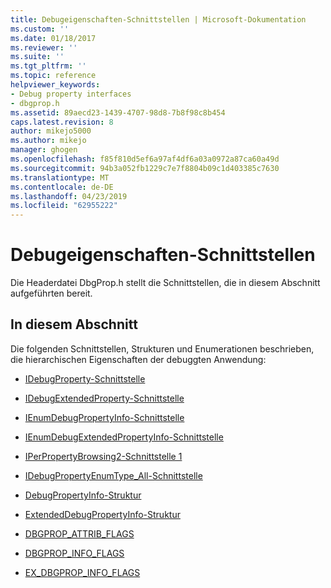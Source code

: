 ```yaml
---
title: Debugeigenschaften-Schnittstellen | Microsoft-Dokumentation
ms.custom: ''
ms.date: 01/18/2017
ms.reviewer: ''
ms.suite: ''
ms.tgt_pltfrm: ''
ms.topic: reference
helpviewer_keywords:
- Debug property interfaces
- dbgprop.h
ms.assetid: 89aecd23-1439-4707-98d8-7b8f98c8b454
caps.latest.revision: 8
author: mikejo5000
ms.author: mikejo
manager: ghogen
ms.openlocfilehash: f85f810d5ef6a97af4df6a03a0972a87ca60a49d
ms.sourcegitcommit: 94b3a052fb1229c7e7f8804b09c1d403385c7630
ms.translationtype: MT
ms.contentlocale: de-DE
ms.lasthandoff: 04/23/2019
ms.locfileid: "62955222"
---
```

# <a name="debug-property-interfaces"></a>Debugeigenschaften-Schnittstellen
Die Headerdatei DbgProp.h stellt die Schnittstellen, die in diesem Abschnitt aufgeführten bereit.  
  
## <a name="in-this-section"></a>In diesem Abschnitt  
 Die folgenden Schnittstellen, Strukturen und Enumerationen beschrieben, die hierarchischen Eigenschaften der debuggten Anwendung:  
  
- [IDebugProperty-Schnittstelle](../../winscript/reference/idebugproperty-interface.md)  
  
- [IDebugExtendedProperty-Schnittstelle](../../winscript/reference/idebugextendedproperty-interface.md)  
  
- [IEnumDebugPropertyInfo-Schnittstelle](../../winscript/reference/ienumdebugpropertyinfo-interface.md)  
  
- [IEnumDebugExtendedPropertyInfo-Schnittstelle](../../winscript/reference/ienumdebugextendedpropertyinfo-interface.md)  
  
- [IPerPropertyBrowsing2-Schnittstelle 1](../../winscript/reference/iperpropertybrowsing2-interface-1.md)  
  
- [IDebugPropertyEnumType_All-Schnittstelle](../../winscript/reference/idebugpropertyenumtype-all-interface.md)  
  
- [DebugPropertyInfo-Struktur](../../winscript/reference/debugpropertyinfo-structure.md)  
  
- [ExtendedDebugPropertyInfo-Struktur](../../winscript/reference/extendeddebugpropertyinfo-structure.md)  
  
- [DBGPROP_ATTRIB_FLAGS](../../winscript/reference/dbgprop-attrib-flags.md)  
  
- [DBGPROP_INFO_FLAGS](../../winscript/reference/dbgprop-info-flags.md)  
  
- [EX_DBGPROP_INFO_FLAGS](../../winscript/reference/ex-dbgprop-info-flags.md)